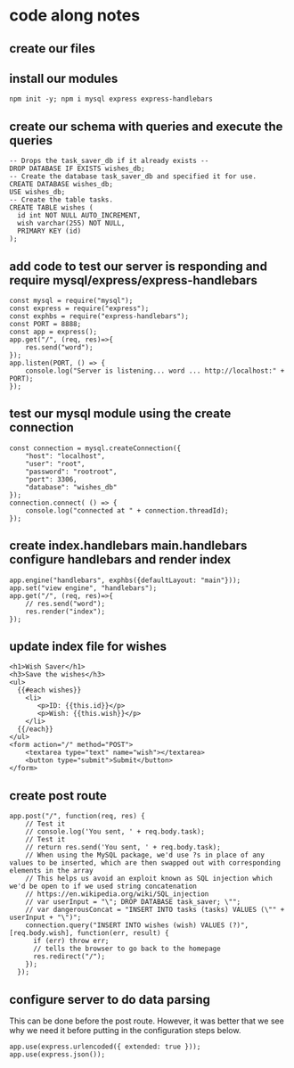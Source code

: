 # code along notes

## create our files

## install our modules

```
npm init -y; npm i mysql express express-handlebars
```

## create our schema with queries and execute the queries

```
-- Drops the task_saver_db if it already exists --
DROP DATABASE IF EXISTS wishes_db;
-- Create the database task_saver_db and specified it for use.
CREATE DATABASE wishes_db;
USE wishes_db;
-- Create the table tasks.
CREATE TABLE wishes (
  id int NOT NULL AUTO_INCREMENT,
  wish varchar(255) NOT NULL,
  PRIMARY KEY (id)
);
```

## add code to test our server is responding and require mysql/express/express-handlebars

```
const mysql = require("mysql");
const express = require("express");
const exphbs = require("express-handlebars");
const PORT = 8888;
const app = express();
app.get("/", (req, res)=>{
    res.send("word");
});
app.listen(PORT, () => {
    console.log("Server is listening... word ... http://localhost:" + PORT);
});
```

## test our mysql module using the create connection

```
const connection = mysql.createConnection({
    "host": "localhost",
    "user": "root",
    "password": "rootroot",
    "port": 3306,
    "database": "wishes_db"
});
connection.connect( () => {
    console.log("connected at " + connection.threadId);
});
```

## create index.handlebars main.handlebars configure handlebars and render index

```
app.engine("handlebars", exphbs({defaultLayout: "main"}));
app.set("view engine", "handlebars");
app.get("/", (req, res)=>{
    // res.send("word");
    res.render("index");
});
```

## update index file for wishes

```
<h1>Wish Saver</h1>
<h3>Save the wishes</h3>
<ul>
  {{#each wishes}}
  	<li>
  	   <p>ID: {{this.id}}</p>
       <p>Wish: {{this.wish}}</p>
  	</li>
  {{/each}}
</ul>
<form action="/" method="POST">
	<textarea type="text" name="wish"></textarea>
	<button type="submit">Submit</button>
</form>
```

## create post route

```
app.post("/", function(req, res) {
    // Test it
    // console.log('You sent, ' + req.body.task);
    // Test it
    // return res.send('You sent, ' + req.body.task);
    // When using the MySQL package, we'd use ?s in place of any values to be inserted, which are then swapped out with corresponding elements in the array
    // This helps us avoid an exploit known as SQL injection which we'd be open to if we used string concatenation
    // https://en.wikipedia.org/wiki/SQL_injection
    // var userInput = "\"; DROP DATABASE task_saver; \"";
    // var dangerousConcat = "INSERT INTO tasks (tasks) VALUES (\"" + userInput + "\")";
    connection.query("INSERT INTO wishes (wish) VALUES (?)", [req.body.wish], function(err, result) {
      if (err) throw err;
      // tells the browser to go back to the homepage
      res.redirect("/");
    });
  });
```

## configure server to do data parsing

This can be done before the post route. However, it was better that we see why we need it before putting in the configuration steps below.

```
app.use(express.urlencoded({ extended: true }));
app.use(express.json());
```